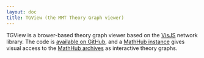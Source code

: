 ```yaml
---
layout: doc
title: TGView (the MMT Theory Graph viewer)
---
```

TGView is a brower-based theory graph viewer based on the [VisJS](http://visjs.org/)
network library. The code is [available on GitHub](https://github.com/UniFormal/TGView),
and a [MathHub instance](http://mmt.mathhub.info/graphs/tgview.html) gives visual access to the
[MathHub archives](https://mathhub.info/mh/libraries) as interactive theory graphs.
